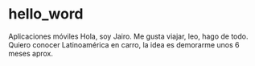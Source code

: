 # hello_word
Aplicaciones móviles
Hola, soy Jairo. Me gusta viajar, leo, hago de todo. Quiero conocer Latinoamérica en carro, la idea es demorarme unos 6 meses aprox.
